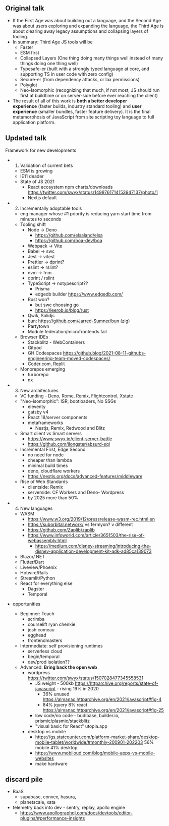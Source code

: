 ## Original talk

- If the First Age was about building out a language, and the Second Age was about users exploring and expanding the language, the Third Age is about clearing away legacy assumptions and collapsing layers of tooling.
- In summary: Third Age JS tools will be
	-   Faster
	-   ESM first
	-   Collapsed Layers (One thing doing many things well instead of many things doing one thing well)
	-   Typesafe-er (built with a strongly typed language at core, and supporting TS in user code with zero config)
	-   Secure-er (from dependency attacks, or lax permissions)
	-   Polyglot
	-   Neo-Isomorphic (recognizing that much, if not most, JS should run first at buildtime or on server-side before ever reaching the client)
- The result of all of this work is **both a better developer experience** (faster builds, industry standard tooling) and **user experience** (smaller bundles, faster feature delivery). It is the final metamorphosis of JavaScript from site scripting toy language to full application platform.


## Updated talk

Framework for new developments
- 1. Validation of current bets
	- ESM is growing
	- IE11 deader
	- State of JS 2021
		- React ecosystem npm charts/downloads https://twitter.com/swyx/status/1498761714153947137/photo/1
		- Nextjs default
- 2. Incrementally adoptable tools
	- eng manager whose #1 priority is reducing yarn start time from minutes to seconds
	- Tooling shift
		- Node -> Deno
			- https://github.com/elsaland/elsa
			- https://github.com/boa-dev/boa
		- Webpack -> Vite
		- Babel -> swc
		- Jest -> vitest
		- Prettier ->  dprint?
		- eslint -> rslint?
		- nvm -> fnm
		- dprint / rslint
		- TypeScript -> notypescript??
			- Prisma
			- edgedb builder https://www.edgedb.com/
		- Rust won?
			- but swc choosing go
			- https://leerob.io/blog/rust
		- Qwik, Solidjs
		- bun: https://github.com/Jarred-Sumner/bun (zig)
		- Partytown
		- Module federation/microfrontends fail
	- Browser IDEs
		- Stackblitz - WebContainers
		- Gitpod
		- GH Codespaces https://github.blog/2021-08-11-githubs-engineering-team-moved-codespaces/
		- Coder.com, Replit
	- Monorepos emerging
		- turborepo
		- nx
- 3. New architectures
	- VC funding - Deno, Rome, Remix, Flightcontrol, Xstate
	- "Neo-isomorphic": ISR, bootloaders, No SSGs
		- eleventy
		- gatsby v4
		- React 18/server components
		- metaframeworks
			- Nestjs, Remix, Redwood and Blitz
	- Smart client vs Smart servers
		- https://www.swyx.io/client-server-battle
		- https://github.com/jlongster/absurd-sql
	- Incremental First, Edge Second
		- no need for node
		- cheaper than lambda
		- minimal build times
		- deno, cloudflare workers
		- https://nextjs.org/docs/advanced-features/middleware
	- Rise of Web Standards
		- clientside: Remix
		- serverside: CF Workers and Deno- Wordpress
		- by 2025 more than 50%
- 4. New languages
	- WASM
		- https://www.w3.org/2019/12/pressrelease-wasm-rec.html.en
		- https://suborbital.network/ vs fermyon? v different
		- https://github.com/Zaplib/zaplib
		- https://www.infoworld.com/article/3651503/the-rise-of-webassembly.html
			- https://medium.com/disney-streaming/introducing-the-disney-application-development-kit-adk-ad85ca139073
	- Blazor/.NET
	- Flutter/Dart
	- Liveview/Phoenix
	- Hotwire/Rails
	- Streamlit/Python
	- React for everything else
		- Dagster
		- Temporal

- opportunities
	- Beginner: Teach
		- scrimba
		- courselift ryan chenkie
		- josh comeau
		- egghead
		- frontendmasters
	- Intermediate: self provisioning runtimes
		- serverless cloud
		- begin/temporal
		- dev/prod isolation??
	- Advanced: **Bring back the open web**
		- wordpress https://twitter.com/swyx/status/1507028477345558531
			- JS weight - 500kb https://httparchive.org/reports/state-of-javascript - rising 19% in 2020
				- 36% unused https://almanac.httparchive.org/en/2021/javascript#fig-4
				- 84% jquery 8% react https://almanac.httparchive.org/en/2021/javascript#fig-25
			- low code/no code - budibase, builder.io, prismic/plasmic/stackblitz
			- "visual basic for React"  utopia.app
		- desktop vs mobile
			- https://gs.statcounter.com/platform-market-share/desktop-mobile-tablet/worldwide/#monthly-200901-202203 56% mobile 41% desktop
			- https://www.mobiloud.com/blog/mobile-apps-vs-mobile-websites
			- make hardware


## discard pile
- BaaS
	- supabase, convex, hasura, 
	- planetscale, xata
- telemetry back into dev - sentry, replay, apollo engine
	- https://www.apollographql.com/docs/devtools/editor-plugins/#performance-insights